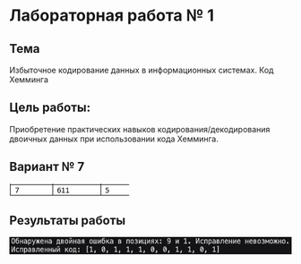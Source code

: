 # Лабораторная работа № 1

## Тема
Избыточное кодирование данных в информационных системах. Код Хемминга

## Цель работы:
Приобретение практических навыков кодирования/декодирования двоичных данных при использовании кода Хемминга.

## Вариант № 7
![image](../../images/lab1_var.png)

## Результаты работы
![image](../../images/lab1_img.png)
